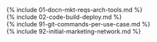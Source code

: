 {% include 01-docn-mkt-reqs-arch-tools.md %} <br>
{% include 02-code-build-deploy.md %} <br>
{% include 91-git-commands-per-use-case.md %} <br>
{% include 92-initial-marketing-network.md %}

